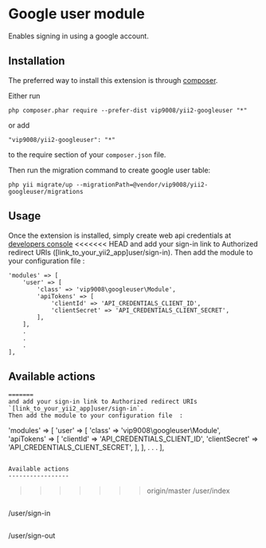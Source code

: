 Google user module
==================
Enables signing in using a google account.

Installation
------------

The preferred way to install this extension is through [composer](http://getcomposer.org/download/).

Either run

```
php composer.phar require --prefer-dist vip9008/yii2-googleuser "*"
```

or add

```
"vip9008/yii2-googleuser": "*"
```

to the require section of your `composer.json` file.

Then run the migration command to create google user table:

```
php yii migrate/up --migrationPath=@vendor/vip9008/yii2-googleuser/migrations
```

Usage
-----

Once the extension is installed, simply create web api credentials at [developers console](https://console.developers.google.com/)
<<<<<<< HEAD
and add your sign-in link to Authorized redirect URIs ([link_to_your_yii2_app]user/sign-in).
Then add the module to your configuration file  :

```
'modules' => [
    'user' => [
        'class' => 'vip9008\googleuser\Module',
        'apiTokens' => [
            'clientId' => 'API_CREDENTIALS_CLIENT_ID',
            'clientSecret' => 'API_CREDENTIALS_CLIENT_SECRET',
        ],
    ],
    .
    .
    .
],
```

Available actions
-----------------

```
=======
and add your sign-in link to Authorized redirect URIs `[link_to_your_yii2_app]user/sign-in`.
Then add the module to your configuration file  :

```
'modules' => [
    'user' => [
        'class' => 'vip9008\googleuser\Module',
        'apiTokens' => [
            'clientId' => 'API_CREDENTIALS_CLIENT_ID',
            'clientSecret' => 'API_CREDENTIALS_CLIENT_SECRET',
        ],
    ],
    .
    .
    .
],
```

Available actions
-----------------

```
>>>>>>> origin/master
/user/index
```
```
/user/sign-in
```
```
/user/sign-out
```

